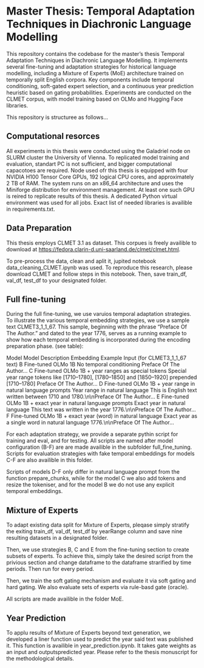 # Master Thesis: Temporal Adaptation Techniques in Diachronic Language Modelling
This repository contains the codebase for the master’s thesis Temporal Adaptation Techniques in Diachronic Language Modelling.
It implements several fine-tuning and adaptation strategies for historical language modelling, including a Mixture of Experts (MoE) architecture trained on temporally split English corpora. Key components include temporal conditioning, soft-gated expert selection, and a continuous year prediction heuristic based on gating probabilities. Experiments are conducted on the CLMET corpus, with model training based on OLMo and Hugging Face libraries.

This repository is structuree as follows...

## Computational resorces

All experiments in this thesis were conducted using the Galadriel node on SLURM cluster the University of Vienna. To replicated model training and evaluation, standart PC is not sufficient, and bigger computational capacotoes are required. 
Node used ofr this thesis is equipped with four NVIDIA H100 Tensor Core GPUs, 192 logical CPU cores, and approximately 2 TB of RAM. The system runs on an x86_64 architecture and uses the Miniforge distribution for environment management. At least one such GPU is reired to replicate results of this thesis.
A dedicated Python virtual environment was used for all jobs. Exact list of needed libraries is availible in requirements.txt.

## Data Preparation

This thesis employs CLMET 3.1 as dataset. This corpues is freely availible to download at https://fedora.clarin-d.uni-saarland.de/clmet/clmet.html.

To pre-process the data, clean and aplit it, jupited notebook data_cleaning_CLMET.ipynb was used. To reproduce this research, please download CLMET and follow steps in this notebook. Then, save train_df, val_df, test_df to your designated folder.

## Full fine-tuning
During the full fine-tuning, we use varuios temporal adaptation strategies. To illustrate the various temporal embedding strategies, we use a sample text CLMET3_1_1_67. This sample, beginning with the phrase “Preface Of The Author.” and dated to the year 1776, serves as a running example to show how each temporal embedding is incorporated during the encoding preparation phase.  (see table):

Model	Model Description	Embedding	Example Input (for CLMET3_1_1_67 text)
B	Fine-tuned OLMo 1B	No temporal conditioning	Preface Of The Author...
C	Fine-tuned OLMo 1B + year ranges as special tokens	Special year range tokens like [1710–1780], [1780–1850] and [1850–1920] prepended	[1710–1780] Preface Of The Author...
D	Fine-tuned OLMo 1B + year range in natural language prompts	Year range in natural language	This is English text written between 1710 and 1780.\n\nPreface Of The Author...
E	Fine-tuned OLMo 1B + exact year in natural language prompts	Exact year in natural language	This text was written in the year 1776.\n\nPreface Of The Author...
F	Fine-tuned OLMo 1B + exact year (word) in natural language	Exact year as a single word in natural language	1776.\n\nPreface Of The Author...

For each adaptation strategy, we provide a separate pythin script for training and eval, and for testing. All scripts are named after model configuration (B-F) are are made availible in the subfolder full_fine_tuning. Scripts for evaluation strategies with fake temporal embeddings for models C-F are also availible in this folder.

Scripts of models D-F only differ in natural language prompt from the function prepare_chunks, while for the model C we also add tokens and resize the tokeniser, and for the model B we do not use any explicit temporal embeddings.

## Mixture of Experts

To adapt existing data split for Mixture of Experts, pleqase simply stratify the exiting train_df, val_df, test_df by yearRange column and save nine resulting datasets in a designated folder.

Then, we use strategies B, C and E from the fine-tuning section to create subsets of experts. To achieve this, simply take the desired script from the privious section and change dataframe to the dataframe strarified by time periods. Then run for every period.

Then, we train the soft gating mechanism and evaluate it via soft gating and hard gating. We also evaluate sets of experts via rule-basd gate (oracle).

All scripts are made availible in the folder MoE.

## Year Prediction

To applu results of Mixture of Experts beyond text generation, we developed a liner function used to predict the year said text was published it. This function is availible in year_prediction.ipynb. It takes gate weights as an input and outputspredicted year. Please refer to the thesis monuscript for the methodological details.
